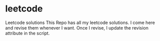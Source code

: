 # leetcode
Leetcode solutions
This Repo has all my leetcode solutions. I come here and revise them whenever I want. Once I revise, I update the revision attribute in the script.
